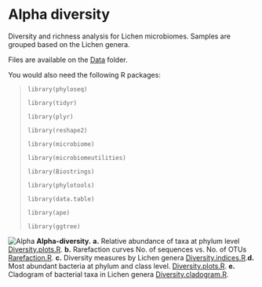 # Alpha diversity 
Diversity and richness analysis for Lichen microbiomes. Samples are grouped based on the Lichen genera.

Files are available on the [Data](https://github.com/alehsierra/Lichen_Microbiome/tree/master/Data) folder.

You would also need the following R packages:

>`library(phyloseq)`
>
>`library(tidyr)`
>
>`library(plyr)`
>
>`library(reshape2)`
>
>`library(microbiome)`
>
>`library(microbiomeutilities)`
>
>`library(Biostrings)`
>
>`library(phylotools)`
>
>`library(data.table)`
>
>`library(ape)`
>
>`library(ggtree)`


![Alpha](https://github.com/mariaasierra/Lichen_Microbiome/blob/master/Alpha-diversity/Figures/Alpha.jpg) **Alpha-diversity.** **a.** Relative abundance of taxa at phylum level [Diversity.plots.R](https://github.com/mariaasierra/Lichen_Microbiome/blob/master/Alpha-diversity/Diversity.plots.R). **b.** Rarefaction curves No. of sequences vs. No. of OTUs [Rarefaction.R](https://github.com/mariaasierra/Lichen_Microbiome/blob/master/Alpha-diversity/Rarefaction.R). **c.** Diversity measures by Lichen genera [Diversity.indices.R](https://github.com/mariaasierra/Lichen_Microbiome/blob/master/Alpha-diversity/Diversity.indices.R).**d.** Most abundant bacteria at phylum and class level. [Diversity.plots.R](https://github.com/mariaasierra/Lichen_Microbiome/blob/master/Alpha-diversity/Diversity.plots.R). **e.** Cladogram of bacterial taxa in Lichen genera [Diversity.cladogram.R](https://github.com/mariaasierra/Lichen_Microbiome/blob/master/Alpha-diversity/Diversity.cladograms.R).
 
